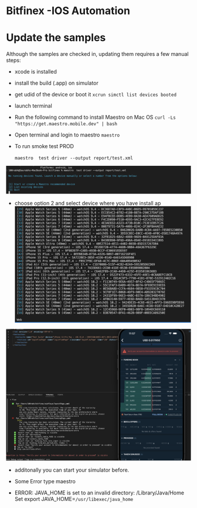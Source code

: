 # Bitfinex -IOS Automation 


# Update the samples

Although the samples are checked in, updating them requires a few manual steps:

* xcode is installed 

* install the build (.app) on simulator 

* get udid of the device or boot it 
`xcrun simctl list devices booted`

* launch terminal 

* Run the following command to install Maestro on Mac OS 
    `curl -Ls "https://get.maestro.mobile.dev" | bash`

*  Open terminal and login to maestro 
    `maestro`

* To run smoke test PROD 

  ` maestro  test driver --output report/test.xml `

![alt text](image.png)
- choose option 2 and select device where you have install ap 
![alt text](image-1.png)


![alt text](image-2.png)

- additonally you can start your simulator before.


* Some Error 
 type maestro  
- ERROR: JAVA_HOME is set to an invalid directory: /Library/Java/Home
 Set export JAVA_HOME=`/usr/libexec/java_home`




